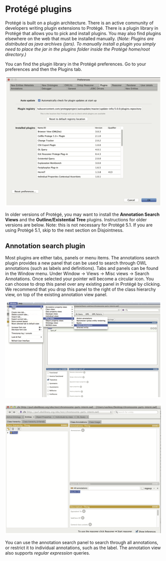 # Protégé plugins

Protégé is built on a plugin architecture. There is an active community of developers writing plugin extensions to Protégé. There is a plugin library in Protégé that allows you to pick and install plugins. You may also find plugins elsewhere on the web that must be installed manually. (_Note: Plugins are distributed as java archives (jars). To manually install a plugin you simply need to place the jar in the plugins folder inside the Protégé home/root directory.)_

You can find the plugin library in the Protégé preferences.  Go to your preferences and then the Plugins tab.

![](./media/Figure39.png)


In older versions of Protégé, you may want to install the **Annotation Search Views** and the **Outline/Existential Tree** plugins. Instructions for older versions are below. Note: this is not necessary for Protégé 5.1. If you are using Protégé 5.1, skip to the next section on Disjointness.

## Annotation search plugin

Most plugins are either tabs, panels or menu items. The annotations search plugin provides a new panel that can be used to search through OWL annotations (such as labels and definitions).  Tabs and panels can be found in the Window menu. Under Window -> Views -> Misc views -> Search Annotations. Once selected your pointer will become a circular icon.  You can choose to drop this panel over any existing panel in Protégé by clicking. We recommend that you drop this panel to the right of the class hierarchy view, on top of the existing annotation view panel.

![](./media/Figure40.png)

![](./media/Figure41.png)


You can use the annotation search panel to search through all annotations, or restrict it to individual annotations, such as the label. The annotation view also supports _regular expression_ queries.
